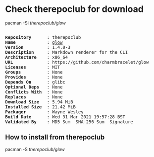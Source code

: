 # Check therepoclub for download

pacman -Si *therepoclub/glow*

<div class="highlight"><pre class="highlight"><text>
<b>Repository</b>      : therepoclub
<b>Name</b>            : <a href="../../x86_64/glow-1.4.0-3-x86_64.pkg.tar.zst">glow</a>
<b>Version</b>         : 1.4.0-3
<b>Description</b>     : Markdown renderer for the CLI
<b>Architecture</b>    : x86_64
<b>URL</b>             : https://github.com/charmbracelet/glow
<b>Licenses</b>        : MIT
<b>Groups</b>          : None
<b>Provides</b>        : None
<b>Depends On</b>      : glibc
<b>Optional Deps</b>   : None
<b>Conflicts With</b>  : None
<b>Replaces</b>        : None
<b>Download Size</b>   : 5.94 MiB
<b>Installed Size</b>  : 21.42 MiB
<b>Packager</b>        : Wayne Wesley <wayne6324@gmail.com>
<b>Build Date</b>      : Wed 31 Mar 2021 19:57:28 BST
<b>Validated By</b>    : MD5 Sum  SHA-256 Sum  Signature
</text></pre></div>

## How to install from therepoclub

pacman -S *therepoclub/glow*
